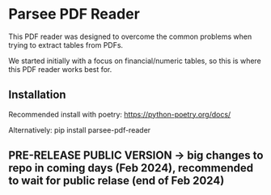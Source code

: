 # Parsee PDF Reader

This PDF reader was designed to overcome the common problems when trying to extract tables from PDFs.

We started initially with a focus on financial/numeric tables, so this is where this PDF reader works best for.

## Installation

Recommended install with poetry: https://python-poetry.org/docs/

Alternatively: pip install parsee-pdf-reader

## PRE-RELEASE PUBLIC VERSION -> big changes to repo in coming days (Feb 2024), recommended to wait for public relase (end of Feb 2024)